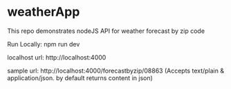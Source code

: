 # weatherApp
This repo demonstrates nodeJS API for weather forecast by zip code

Run Locally: npm run dev

localhost url: http://localhost:4000

sample url: http://localhost:4000/forecastbyzip/08863 (Accepts text/plain & application/json. by default returns content in json)

